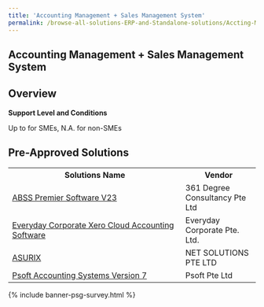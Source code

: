 ```yaml
---
title: 'Accounting Management + Sales Management System'
permalink: /browse-all-solutions-ERP-and-Standalone-solutions/Accting-Mgmt-+-Sales-Mgmt-System
---
```


## Accounting Management + Sales Management System
## Overview

**Support Level and Conditions**

Up to  for SMEs, N.A. for non-SMEs

## Pre-Approved Solutions

<table>
<tr>
<th style='width: auto;'><b>Solutions Name</b></th>
<th style='width: 30%;'><b>Vendor</b></th>
</tr>
<tr>
<td><a href='/productivity-solutions-grant/solutionrepo/solution3255' target='_blank'>ABSS Premier Software V23</a><br></td>
<td>361 Degree Consultancy Pte Ltd</td>
</tr>
<tr>
<td><a href='/productivity-solutions-grant/solutionrepo/solution3260' target='_blank'>Everyday Corporate Xero Cloud Accounting Software</a><br></td>
<td>Everyday Corporate Pte. Ltd.</td>
</tr>
<tr>
<td><a href='/productivity-solutions-grant/solutionrepo/solution3269' target='_blank'>ASURIX</a><br></td>
<td>NET SOLUTIONS PTE LTD</td>
</tr>
<tr>
<td><a href='/productivity-solutions-grant/solutionrepo/solution3273' target='_blank'>Psoft Accounting Systems Version 7</a><br></td>
<td>Psoft Pte Ltd</td>
</tr>
</table>

{% include banner-psg-survey.html %}
